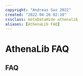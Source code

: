 ```yaml
---
copyright: "Andreas Sas 2022"
created: "2022-04-26 02:10"
cssclass: metaDataHide athenalib
aliases: [AthenaLib FAQ]
---
```

# AthenaLib FAQ

## FAQ